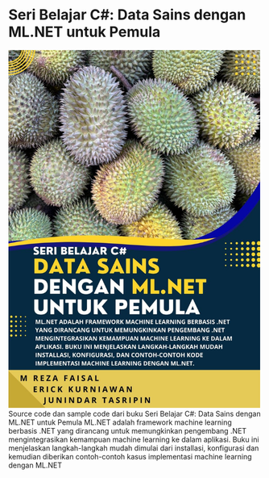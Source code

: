 # Seri Belajar C#: Data Sains dengan ML.NET untuk Pemula
<img src="https://github.com/rezafaisal/MLNETforBeginner/blob/main/Images/cover.jpg" width="500">
Source code dan sample code dari buku Seri Belajar C#: Data Sains dengan ML.NET untuk Pemula
ML.NET adalah framework machine learning berbasis .NET yang dirancang untuk memungkinkan pengembang .NET mengintegrasikan kemampuan machine learning ke dalam aplikasi. Buku ini menjelaskan langkah-langkah mudah dimulai dari installasi, konfigurasi dan kemudian diberikan contoh-contoh kasus implementasi machine learning dengan ML.NET
